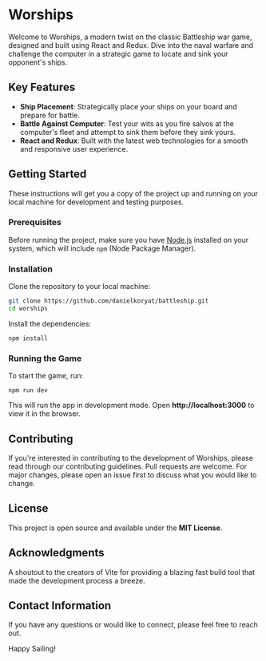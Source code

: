 
# Worships 

Welcome to Worships, a modern twist on the classic Battleship war game, designed and built using React and Redux. Dive into the naval warfare and challenge the computer in a strategic game to locate and sink your opponent's ships.

## Key Features

- **Ship Placement**: Strategically place your ships on your board and prepare for battle.
- **Battle Against Computer**: Test your wits as you fire salvos at the computer's fleet and attempt to sink them before they sink yours. 
- **React and Redux**: Built with the latest web technologies for a smooth and responsive user experience.

## Getting Started

These instructions will get you a copy of the project up and running on your local machine for development and testing purposes.

### Prerequisites

Before running the project, make sure you have [Node.js](https://nodejs.org/) installed on your system, which will include `npm` (Node Package Manager).

### Installation

Clone the repository to your local machine:

```bash
git clone https://github.com/danielkoryat/battleship.git
cd worships
```

Install the dependencies:

```
npm install
```

### **Running the Game**

To start the game, run:

```
npm run dev
```

This will run the app in development mode. Open **http://localhost:3000** to view it in the browser.

## Contributing

If you're interested in contributing to the development of Worships, please read through our contributing guidelines. Pull requests are welcome. For major changes, please open an issue first to discuss what you would like to change.

## License

This project is open source and available under the **MIT License**.

## Acknowledgments

A shoutout to the creators of Vite for providing a blazing fast build tool that made the development process a breeze.

## Contact Information

If you have any questions or would like to connect, please feel free to reach out.

Happy Sailing!
